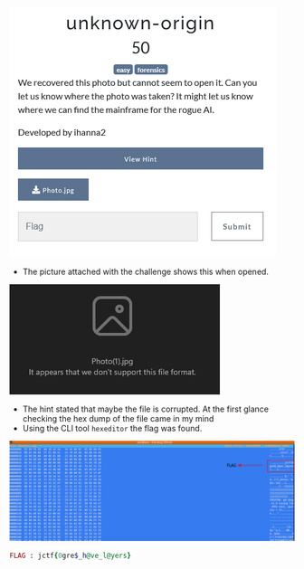 ![](../Images/Pasted%20image%2020230419145554.png)

- The picture attached with the challenge shows this when opened.

![](../Images/Pasted%20image%2020230419145511.png)

- The hint stated that maybe the file is corrupted. At the first glance checking the hex dump of the file came in my mind
- Using the CLI tool `hexeditor` the flag was found.

![](../Images/Pasted%20image%2020230419150001.png)

```ruby
FLAG : jctf{0gre$_h@ve_l@yers}
```
